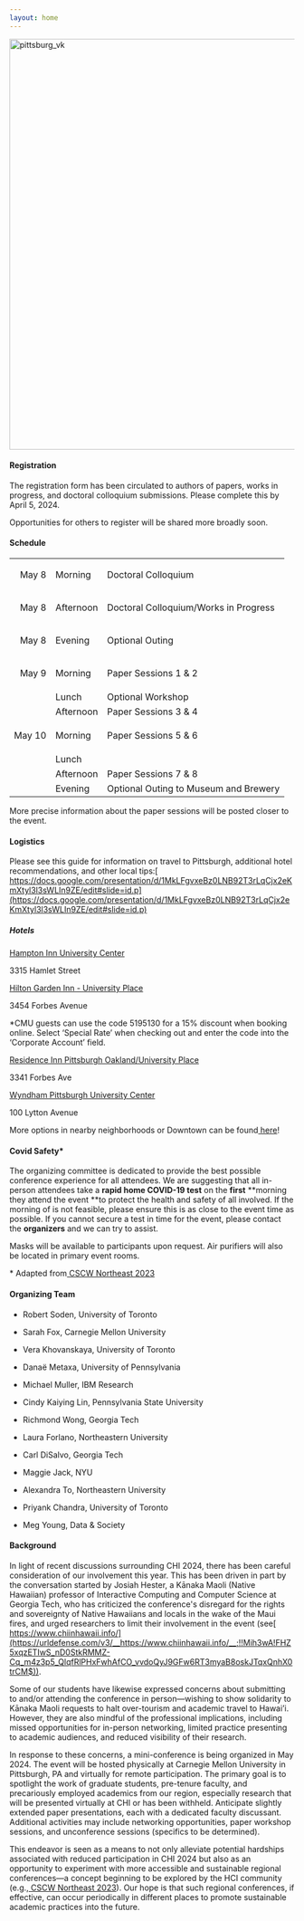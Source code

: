 ```yaml
---
layout: home
---
```


<img width="726" alt="pittsburg_vk" src="https://github.com/rsoden/northeasthcimeeting/assets/89540500/76cffaa9-6d63-4e6c-a036-cb67de90eb6d">

#### Registration

The registration form has been circulated to authors of papers, works in progress, and doctoral colloquium submissions. Please complete this by April 5, 2024.

Opportunities for others to register will be shared more broadly soon.

#### Schedule

<table>
  <tr>
   <td><p style="text-align: right">
May 8</p>

   </td>
   <td>Morning
   </td>
   <td>Doctoral Colloquium
   </td>
  </tr>
  <tr>
   <td><p style="text-align: right">
May 8</p>

   </td>
   <td>Afternoon
   </td>
   <td>Doctoral Colloquium/Works in Progress
   </td>
  </tr>
  <tr>
   <td><p style="text-align: right">
May 8</p>

   </td>
   <td>Evening
   </td>
   <td>Optional Outing
   </td>
  </tr>
  <tr>
   <td><p style="text-align: right">
May 9</p>

   </td>
   <td>Morning
   </td>
   <td>Paper Sessions 1 & 2
   </td>
  </tr>
  <tr>
   <td>
   </td>
   <td>Lunch
   </td>
   <td>Optional Workshop
   </td>
  </tr>
  <tr>
   <td>
   </td>
   <td>Afternoon
   </td>
   <td>Paper Sessions 3 & 4
   </td>
  </tr>
  <tr>
   <td><p style="text-align: right">
May 10</p>

   </td>
   <td>Morning
   </td>
   <td>Paper Sessions 5 & 6
   </td>
  </tr>
  <tr>
   <td>
   </td>
   <td>Lunch
   </td>
   <td>
   </td>
  </tr>
  <tr>
   <td>
   </td>
   <td>Afternoon
   </td>
   <td>Paper Sessions 7 & 8
   </td>
  </tr>
  <tr>
   <td>
   </td>
   <td>Evening
   </td>
   <td>Optional Outing to Museum and Brewery
   </td>
  </tr>
</table>


More precise information about the paper sessions will be posted closer to the event. 


#### Logistics

Please see this guide for information on travel to Pittsburgh, additional hotel recommendations, and other local tips:[ https://docs.google.com/presentation/d/1MkLFgvxeBz0LNB92T3rLqCjx2eKmXtyl3l3sWLIn9ZE/edit#slide=id.p](https://docs.google.com/presentation/d/1MkLFgvxeBz0LNB92T3rLqCjx2eKmXtyl3l3sWLIn9ZE/edit#slide=id.p) 

##### Hotels 

[Hampton Inn University Center](https://www.hilton.com/en/hotels/pitokhx-hampton-pittsburgh-university-medical-center/?SEO_id=GMB-AMER-HX-PITOKHX&y_source=1_MjA4MzcyOS03MTUtbG9jYXRpb24ud2Vic2l0ZQ%3D%3D)

3315 Hamlet Street

[Hilton Garden Inn - University Place](https://www.hilton.com/en/hotels/pitucgi-hilton-garden-inn-pittsburgh-university-place/)

3454 Forbes Avenue

*CMU guests can use the code 5195130 for a 15% discount when booking online. Select ‘Special Rate’ when checking out and enter the code into the ‘Corporate Account’ field.

[Residence Inn Pittsburgh Oakland/University Place](https://www.marriott.com/en-us/hotels/pitrd-residence-inn-pittsburgh-oakland-university-place/overview/?scid=f2ae0541-1279-4f24-b197-a979c79310b0)

3341 Forbes Ave

[Wyndham Pittsburgh University Center](https://www.wyndhamhotels.com/wyndham/pittsburgh-pennsylvania/wyndham-pittsburgh-university-center/overview?CID=LC:46q62bu8edfbx3y:47154&iata=00093796)

100 Lytton Avenue

More options in nearby neighborhoods or Downtown can be found[ here](https://www.cmu.edu/parents/events/travel-and-hotels.html)!

#### Covid Safety\* 

The organizing committee is dedicated to provide the best possible conference experience for all attendees. We are suggesting that all in-person attendees take a **rapid home COVID-19 test** on the **first** **morning they attend the event **to protect the health and safety of all involved. If the morning of is not feasible, please ensure this is as close to the event time as possible. If you cannot secure a test in time for the event, please contact the **organizers** and we can try to assist. 

Masks will be available to participants upon request. Air purifiers will also be located in primary event rooms. 

\* Adapted from[ CSCW Northeast 2023](https://hci.princeton.edu/cscw-northeast/) 

#### Organizing Team

- Robert Soden, University of Toronto

- Sarah Fox, Carnegie Mellon University

- Vera Khovanskaya, University of Toronto

- Danaë Metaxa, University of Pennsylvania

- Michael Muller, IBM Research

- Cindy Kaiying Lin, Pennsylvania State University

- Richmond Wong, Georgia Tech

- Laura Forlano, Northeastern University

- Carl DiSalvo, Georgia Tech

- Maggie Jack, NYU

- Alexandra To, Northeastern University

- Priyank Chandra, University of Toronto

- Meg Young, Data & Society 

#### Background

In light of recent discussions surrounding CHI 2024, there has been careful consideration of our involvement this year. This has been driven in part by the conversation started by Josiah Hester, a Kānaka Maoli (Native Hawaiian) professor of Interactive Computing and Computer Science at Georgia Tech, who has criticized the conference's disregard for the rights and sovereignty of Native Hawaiians and locals in the wake of the Maui fires, and urged researchers to limit their involvement in the event (see[ https://www.chiinhawaii.info/](https://urldefense.com/v3/__https://www.chiinhawaii.info/__;!!Mih3wA!FHZ5xqzETIwS_nD0StkRMMZ-Cq_m4z3p5_QlqfRlPHxFwhAfCO_vvdoQyJ9GFw6RT3myaB8oskJTqxQnhX0trCM$)). 

Some of our students have likewise expressed concerns about submitting to and/or attending the conference in person—wishing to show solidarity to Kānaka Maoli requests to halt over-tourism and academic travel to Hawai’i. However, they are also mindful of the professional implications, including missed opportunities for in-person networking, limited practice presenting to academic audiences, and reduced visibility of their research.

In response to these concerns, a mini-conference is being organized in May 2024. The event will be hosted physically at Carnegie Mellon University in Pittsburgh, PA and virtually for remote participation. The primary goal is to spotlight the work of graduate students, pre-tenure faculty, and precariously employed academics from our region, especially research that will be presented virtually at CHI or has been withheld. Anticipate slightly extended paper presentations, each with a dedicated faculty discussant. Additional activities may include networking opportunities, paper workshop sessions, and unconference sessions (specifics to be determined).

This endeavor is seen as a means to not only alleviate potential hardships associated with reduced participation in CHI 2024 but also as an opportunity to experiment with more accessible and sustainable regional conferences—a concept beginning to be explored by the HCI community (e.g.,[ CSCW Northeast 2023](https://hci.princeton.edu/cscw-northeast/)). Our hope is that such regional conferences, if effective, can occur periodically in different places to promote sustainable academic practices into the future.


